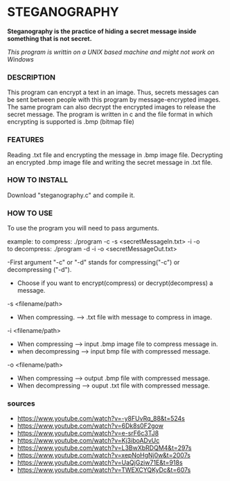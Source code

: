 # STEGANOGRAPHY

**Steganography is the practice of hiding a secret message inside something that is not secret.**

*This program is writtin on a UNIX based machine and might not work on Windows*

### DESCRIPTION
This program can encrypt a text in an image. Thus, secrets messages can be sent between people with this program by message-encrypted images.
The same program can also decrypt the encrypted images to release the secret message.
The program is written in c and the file format in which encrypting is supported is .bmp (bitmap file)

### FEATURES
Reading .txt file and encrypting the message in .bmp image file.
Decrypting an encrypted .bmp image file and writing the secret message in .txt file.

### HOW TO INSTALL
Download "steganography.c" and compile it.

### HOW TO USE
To use the program you will need to pass arguments.

example:
to compress: ./program -c -s <secretMessageIn.txt> -i <inputImage> -o <outputImage>   
to decompress: ./program -d -i <inputImage> -o <secretMessageOut.txt>   

  -First argument "-c" or "-d" stands for compressing("-c") or decompressing ("-d").   
  * Choose if you want to encrypt(compress) or decrypt(decompress) a message.
    
  -s <filename/path>     
  * When compressing.  --> .txt file with message to compress in image.   
    
  -i <filename/path>  
  * When compressing   --> input .bmp image file to compress message in.     
  * when decompressing --> input bmp file with compressed message. 
    
  -o <filename/path> 
  * When compressing   --> output .bmp file with compressed message.    
  * When decompressing --> ouput .txt file with compressed message.     
  
### sources
  * https://www.youtube.com/watch?v=-y8FUvRq_88&t=524s
  * https://www.youtube.com/watch?v=6Dk8s0F2gow
  * https://www.youtube.com/watch?v=e-srF6c3TJ8  
  * https://www.youtube.com/watch?v=Kj3iboADvUc
  * https://www.youtube.com/watch?v=L3BwXbRDQM4&t=297s
  * https://www.youtube.com/watch?v=xepNoHgNj0w&t=2007s
  * https://www.youtube.com/watch?v=UaQjGziw71E&t=918s
  * https://www.youtube.com/watch?v=TWEXCYQKyDc&t=607s
